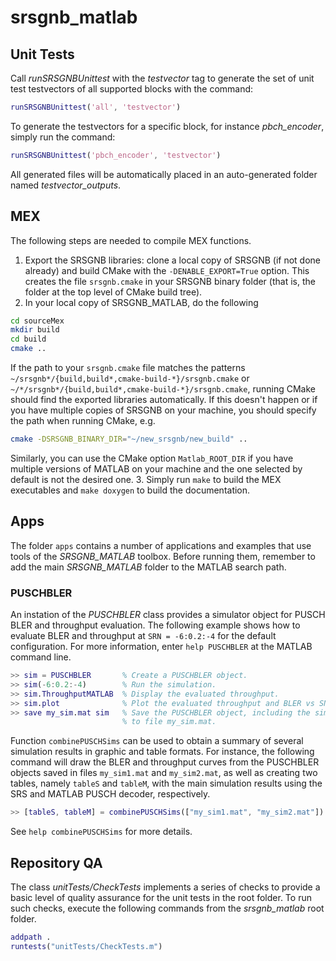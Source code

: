 # srsgnb_matlab

## Unit Tests

Call *runSRSGNBUnittest* with the *testvector* tag to generate the set of unit test testvectors of all supported blocks with the command:

```matlab
runSRSGNBUnittest('all', 'testvector')
```

To generate the testvectors for a specific block, for instance *pbch_encoder*, simply run the command:

```matlab
runSRSGNBUnittest('pbch_encoder', 'testvector')
```

All generated files will be automatically placed in an auto-generated folder named *testvector_outputs*.

## MEX
The following steps are needed to compile MEX functions.
1. Export the SRSGNB libraries: clone a local copy of SRSGNB (if not done already) and build CMake with the `-DENABLE_EXPORT=True` option. This creates the file `srsgnb.cmake` in your SRSGNB binary folder (that is, the folder at the top level of CMake build tree).
2. In your local copy of SRSGNB_MATLAB, do the following
```bash
cd sourceMex
mkdir build
cd build
cmake ..
```
If the path to your `srsgnb.cmake` file matches the patterns `~/srsgnb*/{build,build*,cmake-build-*}/srsgnb.cmake` or `~/*/srsgnb*/{build,build*,cmake-build-*}/srsgnb.cmake`, running CMake should find the exported libraries automatically. If this doesn't happen or if you have multiple copies of SRSGNB on your machine, you should specify the path when running CMake, e.g.
```bash
cmake -DSRSGNB_BINARY_DIR="~/new_srsgnb/new_build" ..
```
Similarly, you can use the CMake option `Matlab_ROOT_DIR` if you have multiple versions of MATLAB on your machine and the one selected by default is not the desired one.
3. Simply run `make` to build the MEX executables and `make doxygen` to build the documentation.

## Apps
The folder `apps` contains a number of applications and examples that use tools of the *SRSGNB_MATLAB* toolbox. Before running them, remember to add the main *SRSGNB_MATLAB* folder to the MATLAB search path.

### PUSCHBLER
An instation of the *PUSCHBLER* class provides a simulator object for PUSCH BLER and throughput evaluation. The following example shows how to evaluate BLER and throughput at `SRN = -6:0.2:-4` for the default configuration. For more information, enter `help PUSCHBLER` at the MATLAB command line.
```matlab
>> sim = PUSCHBLER       % Create a PUSCHBLER object.
>> sim(-6:0.2:-4)        % Run the simulation.
>> sim.ThroughputMATLAB  % Display the evaluated throughput.
>> sim.plot              % Plot the evaluated throughput and BLER vs SNR.
>> save my_sim.mat sim   % Save the PUSCHBLER object, including the simulation results,
                         % to file my_sim.mat.
```
Function `combinePUSCHSims` can be used to obtain a summary of several simulation results in graphic and table formats. For instance, the following command will draw the BLER and throughput curves from the PUSCHBLER objects saved in files `my_sim1.mat` and `my_sim2.mat`, as well as creating two tables, namely `tableS` and `tableM`, with the main simulation results using the SRS and MATLAB PUSCH decoder, respectively.
```matlab
>> [tableS, tableM] = combinePUSCHSims(["my_sim1.mat", "my_sim2.mat"])
```
See `help combinePUSCHSims` for more details.

## Repository QA
The class *unitTests/CheckTests* implements a series of checks to provide a basic level of quality assurance for the unit tests in the root folder. To run such checks, execute the following commands from the *srsgnb_matlab* root folder.
```matlab
addpath .
runtests("unitTests/CheckTests.m")
```
